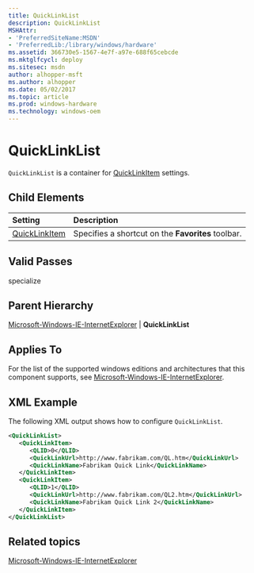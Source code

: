 ```yaml
---
title: QuickLinkList
description: QuickLinkList
MSHAttr:
- 'PreferredSiteName:MSDN'
- 'PreferredLib:/library/windows/hardware'
ms.assetid: 366730e5-1567-4e7f-a97e-688f65cebcde
ms.mktglfcycl: deploy
ms.sitesec: msdn
author: alhopper-msft
ms.author: alhopper
ms.date: 05/02/2017
ms.topic: article
ms.prod: windows-hardware
ms.technology: windows-oem
---
```

# QuickLinkList

`QuickLinkList` is a container for [QuickLinkItem](microsoft-windows-ie-internetexplorer-quicklinklist-quicklinkitem.md) settings.

## Child Elements

| Setting                 | Description                                                                           |
|:------------------------|:--------------------------------------------------------------------------------------|
| [QuickLinkItem](microsoft-windows-ie-internetexplorer-quicklinklist-quicklinkitem.md) | Specifies a shortcut on the <strong>Favorites</strong> toolbar. |

## Valid Passes

specialize

## Parent Hierarchy

[Microsoft-Windows-IE-InternetExplorer](microsoft-windows-ie-internetexplorer.md) | **QuickLinkList**

## Applies To

For the list of the supported windows editions and architectures that this component supports, see [Microsoft-Windows-IE-InternetExplorer](microsoft-windows-ie-internetexplorer.md).

## XML Example

The following XML output shows how to configure `QuickLinkList`.

```XML
<QuickLinkList>
   <QuickLinkItem>
      <QLID>0</QLID>
      <QuickLinkUrl>http://www.fabrikam.com/QL.htm</QuickLinkUrl>
      <QuickLinkName>Fabrikam Quick Link</QuickLinkName>
   </QuickLinkItem>
   <QuickLinkItem>
      <QLID>1</QLID>
      <QuickLinkUrl>http://www.fabrikam.com/QL2.htm</QuickLinkUrl>
      <QuickLinkName>Fabrikam Quick Link 2</QuickLinkName>
   </QuickLinkItem>
</QuickLinkList>
```

## Related topics

[Microsoft-Windows-IE-InternetExplorer](microsoft-windows-ie-internetexplorer.md)
